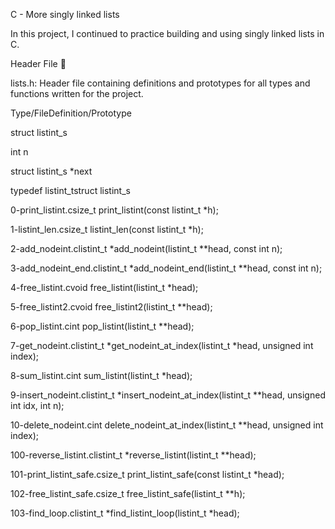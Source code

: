 C - More singly linked lists

In this project, I continued to practice building and using singly linked lists in C.



Header File 📁

lists.h: Header file containing definitions and prototypes for all types and functions written for the project.

Type/FileDefinition/Prototype

struct listint_s

int n

struct listint_s *next

typedef listint_tstruct listint_s

0-print_listint.csize_t print_listint(const listint_t *h);

1-listint_len.csize_t listint_len(const listint_t *h);

2-add_nodeint.clistint_t *add_nodeint(listint_t **head, const int n);

3-add_nodeint_end.clistint_t *add_nodeint_end(listint_t **head, const int n);

4-free_listint.cvoid free_listint(listint_t *head);

5-free_listint2.cvoid free_listint2(listint_t **head);

6-pop_listint.cint pop_listint(listint_t **head);

7-get_nodeint.clistint_t *get_nodeint_at_index(listint_t *head, unsigned int index);

8-sum_listint.cint sum_listint(listint_t *head);

9-insert_nodeint.clistint_t *insert_nodeint_at_index(listint_t **head, unsigned int idx, int n);

10-delete_nodeint.cint delete_nodeint_at_index(listint_t **head, unsigned int index);

100-reverse_listint.clistint_t *reverse_listint(listint_t **head);

101-print_listint_safe.csize_t print_listint_safe(const listint_t *head);

102-free_listint_safe.csize_t free_listint_safe(listint_t **h);

103-find_loop.clistint_t *find_listint_loop(listint_t *head);
